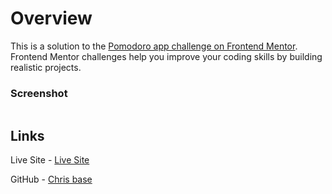 # Overview

This is a solution to the [Pomodoro app challenge on Frontend Mentor](https://www.frontendmentor.io/challenges/pomodoro-app-KBFnycJ6G). Frontend Mentor challenges help you improve your coding skills by building realistic projects.

### Screenshot

![]()

## Links

Live Site - [Live Site](https://chris-base.github.io/Pomodoro-js/)

GitHub - [Chris base](https://github.com/chris-base)
